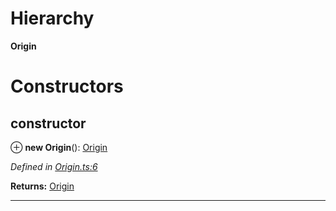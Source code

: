 

# Hierarchy

**Origin**

# Constructors

<a id="constructor"></a>

##  constructor

⊕ **new Origin**(): [Origin](_origin_.origin.md)

*Defined in [Origin.ts:6](https://github.com/polkadot-js/api/blob/d0ff893/packages/types/src/Origin.ts#L6)*

**Returns:** [Origin](_origin_.origin.md)

___

